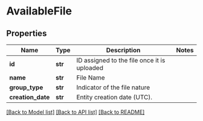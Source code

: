 # AvailableFile

## Properties
Name | Type | Description | Notes
------------ | ------------- | ------------- | -------------
**id** | **str** | ID assigned to the file once it is uploaded | 
**name** | **str** | File Name | 
**group_type** | **str** | Indicator of the file nature | 
**creation_date** | **str** | Entity creation date (UTC). | 

[[Back to Model list]](../README.md#documentation-for-models) [[Back to API list]](../README.md#documentation-for-api-endpoints) [[Back to README]](../README.md)



